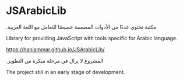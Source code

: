 # JSArabicLib

&#x202b;مكتبة تحتوي عددًا من الأدوات المصممة خصيصًا للتعامل مع اللغة العربية.

Library for providing JavaScript with tools specific for Arabic language.

https://haniammar.github.io/JSArabicLib/

&#x202b;المشروع لا يزال في مرحلة مبكرة من التطوير.

The project still in an early stage of development.
